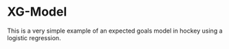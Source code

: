 # XG-Model
This is a very simple example of an expected goals model in hockey using a logistic regression.
